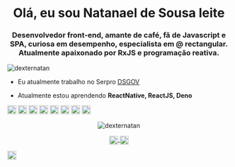 <h1 align = "center"> Olá, eu sou Natanael de Sousa leite </h1>
<h3 align = "center"> Desenvolvedor front-end, amante de café, fã de Javascript e SPA, curiosa em desempenho, especialista em @ rectangular. Atualmente apaixonado por RxJS e programação reativa. </h3>

<p align="left"><img src="https://komarev.com/ghpvc/?username=dexternatan" alt="dexternatan" /></p>

- Eu atualmente trabalho no Serpro [DSGOV](https://dsgov.estaleiro.serpro.gov.br/)

- Atualmente estou aprendendo **ReactNative, ReactJS, Deno**

<p align="left">
 <img src="https://devicons.github.io/devicon/devicon.git/icons/vuejs/vuejs-original-wordmark.svg" alt="vuejs" width="20 "height="20"/>
 <img src="https://devicons.github.io/devicon/devicon.git/icons/react/react-original-wordmark.svg" alt="react" width="20" height="20"/>
 <img src="https://devicons.github.io/devicon/devicon.git/icons/angularjs/angularjs-original.svg" alt="angularjs" width="20" height="20" />
 <img src="https://devicons.github.io/devicon/devicon.git/icons/android/android-original-wordmark.svg" alt="android" width="20" height="20" />
 <img src="https://devicons.github.io/devicon/devicon.git/icons/css3/css3-original-wordmark.svg" alt="css3" width="20" height="20" />
 <img src ="https://devicons.github.io/devicon/devicon.git/icons/gulp/gulp-plain.svg" alt="gulp" width="20" height="20"/>
 <img src="https://devicons.github.io/devicon/devicon.git/icons/html5/html5-original-wordmark.svg" alt="html5" width="20" height="20" />
 <img src="https://devicons.github.io/devicon/devicon.git/icons/javascript/javascript-original.svg" alt="javascript" width="20" height="20" />
</p>
<p align="center">
  <img src="https://github-readme-stats.vercel.app/api?username=dexternatan&show_icons=true" alt="dexternatan" />
</p>

<p align="center"> <a href="https://twitter.com/exnatan" target="blank"> <img align="center" src="https://cdn.jsdelivr.net /npm/simple-icons@3.0.1/icons/twitter.svg" alt="https://twitter.com/exnatan " height="20" width="20" /> </a> <a href="https://linkedin.com/in/https://www.linkedin.com/in/natanael-de-sousa-leite-57980725/" target="blank" > <img align="center" src="https://cdn.jsdelivr.net/npm/simple-icons@3.0.1/icons/linkedin.svg" alt="https://www.linkedin.com/in/natanael-de-sousa-leite-57980725/" height="20" width="20" /> </a>


<a href="https://medium.com/@natansl" target="blank"> <img align="center" src="https://cdn.jsdelivr.net/npm/simple-icons@3.0.1/icons/medium.svg" alt="@ natansl" height="20" width="20" /> </a>
</p>
